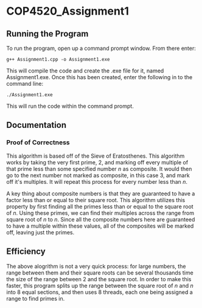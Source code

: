 # COP4520_Assignment1

## Running the Program
To run the program, open up a command prompt window. From there enter:
```
g++ Assignment1.cpp -o Assignment1.exe
```
This will compile the code and create the .exe file for it, named Assignment1.exe. Once this has been created, enter the following in to the command line:
```
./Assignment1.exe
```
This will run the code within the command prompt.

## Documentation
### Proof of Correctness
This algorithm is based off of the Sieve of Eratosthenes. This algorithm works by taking the very first prime, 2, and marking off every multiple of that prime less than some specified number *n* as composite. It would then go to the next number not marked as composite, in this case 3, and mark off it's multiples. It will repeat this process for every number less than *n*.

A key thing about composite numbers is that they are guaranteed to have a factor less than or equal to their square root. This algorithm utilizes this property by first finding all the primes less than or equal to the square root of *n*. Using these primes, we can find their multiples across the range from square root of *n* to *n*. Since all the composite numbers here are guaranteed to have a multiple within these values, all of the composites will be marked off, leaving just the primes.

## Efficiency
The above alogrithm is not a very quick process: for large numbers, the range between them and their square roots can be several thousands time the size of the range between 2 and the square root. In order to make this faster, this program splits up the range between the square root of *n* and *n* into 8 equal sections, and then uses 8 threads, each one being assigned a range to find primes in.
